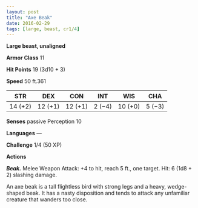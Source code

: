 ```yaml
---
layout: post
title: "Axe Beak"
date: 2016-02-29
tags: [large, beast, cr1/4]
---
```


**Large beast, unaligned**

**Armor Class** 11

**Hit Points** 19 (3d10 + 3)

**Speed** 50 ft.361

|   STR   |   DEX   |   CON   |   INT   |   WIS   |   CHA   |
|:-----:|:-----:|:-----:|:-----:|:-----:|:-----:|
| 14 (+2) | 12 (+1) | 12 (+1) | 2 (−4) | 10 (+0) | 5 (−3) |

**Senses** passive Perception 10 

**Languages** — 

**Challenge** 1/4 (50 XP)

**Actions** 

***Beak.*** Melee Weapon Attack: +4 to hit, reach 5 ft., one target. Hit: 6 (1d8 + 2) slashing damage. 

An axe beak is a tall flightless bird with strong legs and a heavy, wedge-shaped beak. It has a nasty disposition and tends to attack any unfamiliar creature that wanders too close.